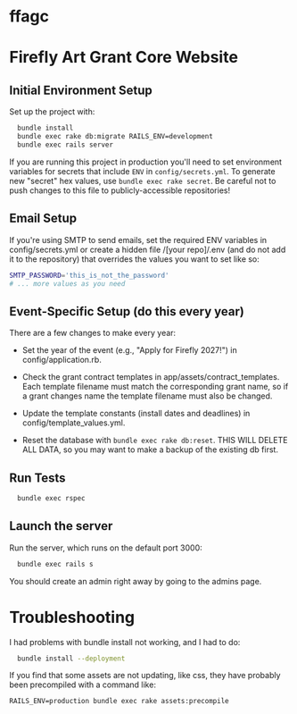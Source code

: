 ffagc
=====

# Firefly Art Grant Core Website

## Initial Environment Setup

Set up the project with:

```sh
  bundle install
  bundle exec rake db:migrate RAILS_ENV=development
  bundle exec rails server
```

If you are running this project in production you'll need to set environment variables for secrets that include `ENV` in `config/secrets.yml`.  To generate new "secret" hex values, use `bundle exec rake secret`.  Be careful not to push changes to this file to publicly-accessible repositories!

## Email Setup

If you're using SMTP to send emails, set the required ENV variables in config/secrets.yml or create a hidden file /[your repo]/.env (and do not add it to the repository) that overrides the values you want to set like so:

```sh
SMTP_PASSWORD='this_is_not_the_password'
# ... more values as you need
```

## Event-Specific Setup (do this every year)

There are a few changes to make every year:

* Set the year of the event (e.g., "Apply for Firefly 2027!") in config/application.rb.

* Check the grant contract templates in app/assets/contract_templates.  Each template filename
must match the corresponding grant name, so if a grant changes name the template filename must
also be changed.

* Update the template constants (install dates and deadlines) in config/template_values.yml.

* Reset the database with `bundle exec rake db:reset`. THIS WILL DELETE ALL DATA, so you may want to make a backup of the existing db first.

## Run Tests

```sh
  bundle exec rspec
```

## Launch the server

Run the server, which runs on the default port 3000:

```sh
  bundle exec rails s
```

You should create an admin right away by going to the admins page.

# Troubleshooting

I had problems with bundle install not working, and I had to do:

```sh
  bundle install --deployment
```

If you find that some assets are not updating, like css, they have probably been precompiled
with a command like:

    RAILS_ENV=production bundle exec rake assets:precompile

